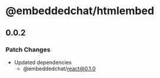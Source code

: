 # @embeddedchat/htmlembed

## 0.0.2

### Patch Changes

- Updated dependencies
  - @embeddedchat/react@0.1.0
